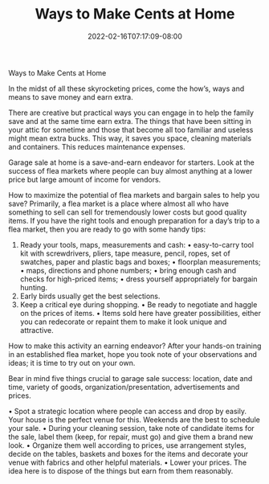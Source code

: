 ﻿---
title: "Ways to Make Cents at Home"
date: 2022-02-16T07:17:09-08:00
description: "Family Budget Tips for Web Success"
featured_image: "/images/Family Budget.jpg"
tags: ["Family Budget"]
---

Ways to Make Cents at Home

In the midst of all these skyrocketing prices, come the how’s, ways and means to save money and earn extra. 

There are creative but practical ways you can engage in to help the family save and at the same time earn extra. The things that have been sitting in your attic for sometime and those that become all too familiar and useless might mean extra bucks. This way, it saves you space, cleaning materials and containers. This reduces maintenance expenses.  

Garage sale at home is a save-and-earn endeavor for starters. Look at the success of flea markets where people can buy almost anything at a lower price but large amount of income for vendors.

How to maximize the potential of flea markets and bargain sales to help you save? Primarily, a flea market is a place where almost all who have something to sell can sell for tremendously lower costs but good quality items. If you have the right tools and enough preparation for a day’s trip to a flea market, then you are ready to go with some handy tips:

1.	Ready your tools, maps, measurements and cash:
•	easy-to-carry tool kit with screwdrivers, pliers, tape measure, pencil, ropes, set of swatches, paper and plastic bags and boxes;
•	floorplan measurements;
•	maps, directions and phone numbers;
•	bring enough cash and checks for high-priced items;
•	dress yourself appropriately for bargain hunting.
2.	Early birds usually get the best selections.
3.	Keep a critical eye during shopping.
•	Be ready to negotiate and haggle on the prices of items.
•	Items sold here have greater possibilities, either you can redecorate or repaint them to make it look unique and attractive.

How to make this activity an earning endeavor? After your hands-on training in an established flea market, hope you took note of your observations and ideas; it is time to try out on your own.

Bear in mind five things crucial to garage sale success: location, date and time, variety of goods, organization/presentation, advertisements and prices. 

•	Spot a strategic location where people can access and drop by easily. Your house is the perfect venue for this. Weekends are the best to schedule your sale.
•	During your cleaning session, take note of candidate items for the sale, label them (keep, for repair, must go) and give them a brand new look.
•	Organize them well according to prices, use arrangement styles, decide on the tables, baskets and boxes for the items and decorate your venue with fabrics and other helpful materials.
•	Lower your prices. The idea here is to dispose of the things but earn from them reasonably.  







   



